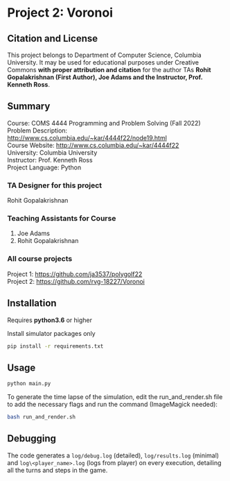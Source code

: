 # Project 2: Voronoi

## Citation and License
This project belongs to Department of Computer Science, Columbia University. It may be used for educational purposes under Creative Commons **with proper attribution and citation** for the author TAs **Rohit Gopalakrishnan (First Author), Joe Adams and the Instructor, Prof. Kenneth Ross**.

## Summary

Course: COMS 4444 Programming and Problem Solving (Fall 2022)  
Problem Description: http://www.cs.columbia.edu/~kar/4444f22/node19.html  
Course Website: http://www.cs.columbia.edu/~kar/4444f22  
University: Columbia University  
Instructor: Prof. Kenneth Ross  
Project Language: Python

### TA Designer for this project

Rohit Gopalakrishnan

### Teaching Assistants for Course
1. Joe Adams
2. Rohit Gopalakrishnan

### All course projects
Project 1: https://github.com/ja3537/polygolf22  
Project 2: https://github.com/rvg-18227/Voronoi

## Installation

Requires **python3.6** or higher

Install simulator packages only

```bash
pip install -r requirements.txt
```

## Usage

```bash
python main.py
```

To generate the time lapse of the simulation, edit the run_and_render.sh file to add the necessary flags and run the command (ImageMagick needed):

```bash
bash run_and_render.sh
```

## Debugging

The code generates a `log/debug.log` (detailed), `log/results.log` (minimal) and `log\<player_name>.log` (logs from player) on every execution, detailing all the turns and steps in the game.
